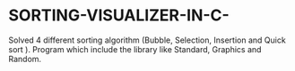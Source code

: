 # SORTING-VISUALIZER-IN-C-
Solved 4 different sorting algorithm (Bubble, Selection, Insertion and Quick sort ). Program which include the library like Standard, Graphics and Random.
